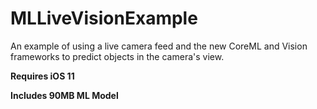 # MLLiveVisionExample
An example of using a live camera feed and the new CoreML and Vision frameworks to predict objects in the camera's view.

**Requires iOS 11**

**Includes 90MB ML Model**
